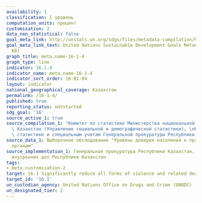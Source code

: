 ```yaml
---
availability: 1
classification: 1 уровень
computation_units: процент
customisation: 2
data_non_statistical: false
goal_meta_link: http://unstats.un.org/sdgs/files/metadata-compilation/Metadata-Goal-16.pdf
goal_meta_link_text: United Nations Sustainable Development Goals Metadata (PDF 213
  KB)
graph_title: meta.name-16-1-4
graph_type: line
indicator: 16.1.4
indicator_name: meta.name-16-1-4
indicator_sort_order: 16-01-04
layout: indicator
national_geographical_coverage: Казахстан
permalink: /16-1-4/
published: true
reporting_status: notstarted
sdg_goal: '16'
source_active_1: true
source_compilation_1: "Комитет по статистике Министерства национальной экономики Республики\
  \ Казахстан (Управление социальной и демографической статистики), \nКомитет по правовой\
  \ статистике и специальным учетам Генеральной прокуратуры Республики Казахстан"
source_data_1: Выборочное обследование "Уровень доверия населения к правоохранительным
  органам"
source_implementation_1: Генеральная прокуратура Республики Казахстан, Министерство
  внутренних дел Республики Казахстан
tags:
- meta.customisation-2
target: 16.1 Significantly reduce all forms of violence and related death rates everywhere
target_id: '16.1'
un_custodian_agency: United Nations Office on Drugs and Crime (UNODC)
un_designated_tier: 2
---
```


